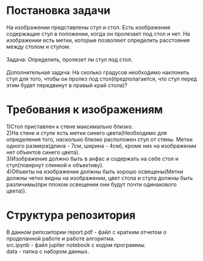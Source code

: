 # Постановка задачи

На изображении представлены стул и стол. Есть изображения содержащие стул в положении, когда он пролезает под стол и нет. На изображении есть метки, которые позволяют определить расстояния между столом и стулом.<br /><br />
Задача: Определить, пролезет ли стул под стол.<br /><br />
Дополнительная задача: На сколько градусов необходимо наклонить стул для того, чтобы он пролез под стол(предполагается, что стул перед этим будет передвинут в правый край стола)?

# Требования к изображениям

1)Стол приставлен к стене максимально близко.<br />
2)На стене и стуле есть метки синего цвета(Необходимо для определения того, насколько близко расположен стул от стены. Метки одного размера(длина - 7см, ширина - 4см), кроме них на изображении нет объектов синего цвета).<br />
3)Изображение должно быть в анфас и содержать на себе стол и стул(повернут спинкой к объективу).<br />
4)Объекты на изображении должны быть хорошо освещены(Метки должны четко видны на изображении, цвет стола и стула должны быть различимы(при плохом освещении они будут почти одинакового цвета)).

# Структура репозитория

В данном репозитории report.pdf - файл с кратким отчетом о проделанной работе и работе алгоритма.<br />
src.ipynb - файл jupiter notebook с кодом программы.<br />
data - папка с набором данных.